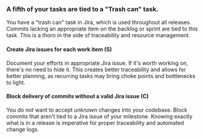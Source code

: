 ---
---

### A fifth of your tasks are tied to a "Trash can" task.

You have a "trash can" task in Jira, which is used throughout all releases.
Commits lacking an appropriate item on the backlog or sprint are tied to this task.
This is a thorn in the side of traceability and resource management.

#### Create Jira issues for each work item (S)

Document your efforts in appropriate Jira issue.
If it's worth working on, there's no need to hide it.
This creates better traceability and allows for better planning, as recurring tasks may bring choke points and bottlenecks to light.

#### Block delivery of commits without a valid Jira issue (C)

You do not want to accept *unknown* changes into your codebase.
Block commits that aren't tied to a Jira issue of your milestone.
Knowing exactly what is in a release is imperative for proper traceability and automated change logs.
